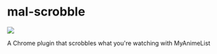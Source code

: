 # mal-scrobble
![](https://img.shields.io/github/license/mashape/apistatus.svg)

A Chrome plugin that scrobbles what you're watching with MyAnimeList
